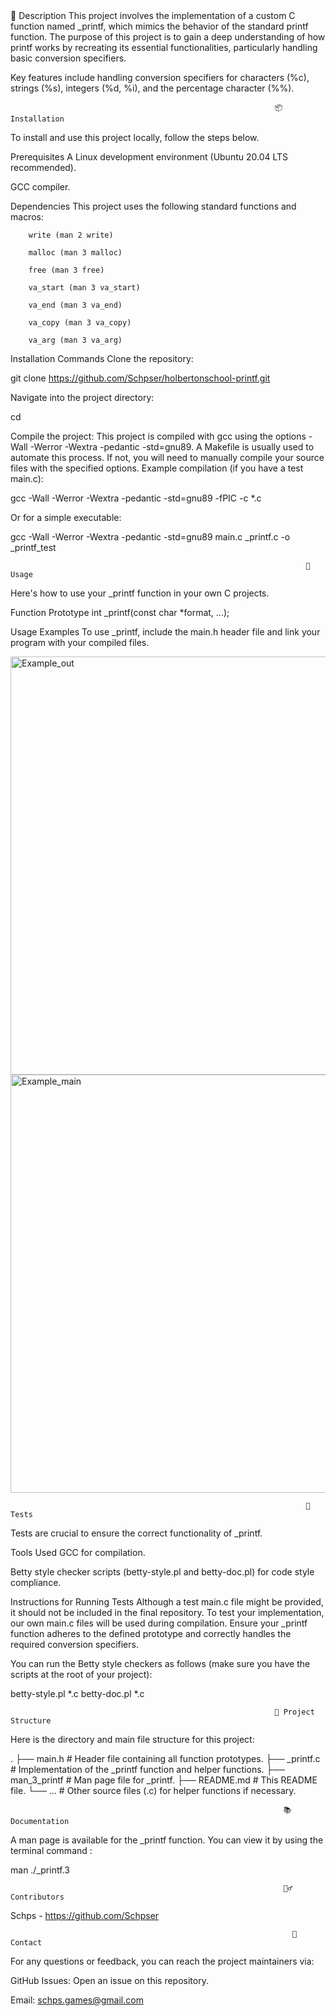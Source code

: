 <Create a function that imitates printf>
                                                               📝 Description
This project involves the implementation of a custom C function named _printf, which mimics the behavior of the standard printf function. The purpose of this project is to gain a deep understanding of how printf works by recreating its essential functionalities, particularly handling basic conversion specifiers.

Key features include handling conversion specifiers for characters (%c), strings (%s), integers (%d, %i), and the percentage character (%%).

                                                               📦 Installation
To install and use this project locally, follow the steps below.

Prerequisites
A Linux development environment (Ubuntu 20.04 LTS recommended).

GCC compiler.

Dependencies
This project uses the following standard functions and macros:

        write (man 2 write)

        malloc (man 3 malloc)

        free (man 3 free)

        va_start (man 3 va_start)

        va_end (man 3 va_end)

        va_copy (man 3 va_copy)

        va_arg (man 3 va_arg)

Installation Commands
Clone the repository:

git clone https://github.com/Schpser/holbertonschool-printf.git

Navigate into the project directory:

cd <holertonschool-printf>

Compile the project:
This project is compiled with gcc using the options -Wall -Werror -Wextra -pedantic -std=gnu89.
A Makefile is usually used to automate this process.
If not, you will need to manually compile your source files with the specified options.
    Example compilation (if you have a test main.c):

gcc -Wall -Werror -Wextra -pedantic -std=gnu89 -fPIC -c *.c

Or for a simple executable:

gcc -Wall -Werror -Wextra -pedantic -std=gnu89 main.c _printf.c -o _printf_test

                                                                      🚀 Usage
Here's how to use your _printf function in your own C projects.

Function Prototype
int _printf(const char *format, ...);

Usage Examples
To use _printf, include the main.h header file and link your program with your compiled files.

<img width="569" height="669" alt="Example_out" src="https://github.com/user-attachments/assets/d3e4968d-64dd-41da-b9bb-ca97ddde5276" />
<img width="569" height="669" alt="Example_main" src="https://github.com/user-attachments/assets/5f0eb3df-fba9-4661-8a84-75393ad7c6e4" />

                                                                      🧪 Tests
Tests are crucial to ensure the correct functionality of _printf.

Tools Used
GCC for compilation.

Betty style checker scripts (betty-style.pl and betty-doc.pl) for code style compliance.

Instructions for Running Tests
Although a test main.c file might be provided, it should not be included in the final repository. To test your implementation, our own main.c files will be used during compilation. Ensure your _printf function adheres to the defined prototype and correctly handles the required conversion specifiers.

You can run the Betty style checkers as follows (make sure you have the scripts at the root of your project):

betty-style.pl *.c
betty-doc.pl *.c

                                                               📁 Project Structure
Here is the directory and main file structure for this project:

.
├── main.h             # Header file containing all function prototypes.
├── _printf.c          # Implementation of the _printf function and helper functions.
├── man_3_printf       # Man page file for _printf.
├── README.md          # This README file.
└── ...                # Other source files (.c) for helper functions if necessary.

                                                                 📚 Documentation
A man page is available for the _printf function. You can view it by using the terminal command :

man ./_printf.3

                                                                 🙋‍♂️ Contributors
Schps - https://github.com/Schpser

                                                                   💬 Contact
For any questions or feedback, you can reach the project maintainers via:

GitHub Issues: Open an issue on this repository.

Email: schps.games@gmail.com
